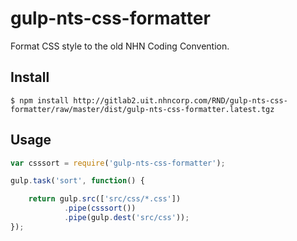 # gulp-nts-css-formatter

Format CSS style to the old NHN Coding Convention.

## Install

```
$ npm install http://gitlab2.uit.nhncorp.com/RND/gulp-nts-css-formatter/raw/master/dist/gulp-nts-css-formatter.latest.tgz
```

## Usage

```javascript
var csssort = require('gulp-nts-css-formatter');

gulp.task('sort', function() {

    return gulp.src(['src/css/*.css'])
            .pipe(csssort())
            .pipe(gulp.dest('src/css'));
});
